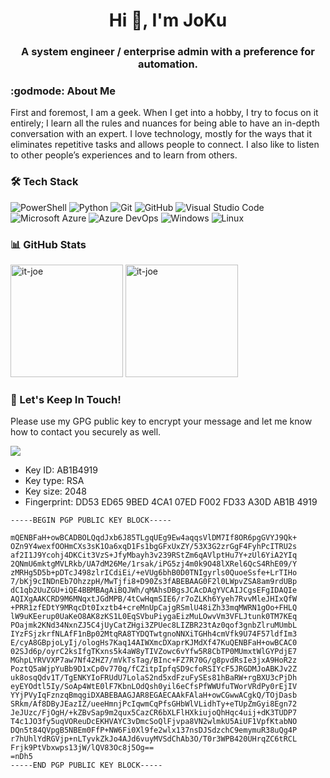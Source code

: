 <h1 align="center">Hi 👋, I'm JoKu</h1>
<h3 align="center">A system engineer / enterprise admin with a preference for automation.</h3>

### :godmode: About Me
First and foremost, I am a geek. When I get into a hobby, I try to focus on it entirely; I learn all the rules and nuances for being able to have an in-depth conversation with an expert. I love technology, mostly for the ways that it eliminates repetitive tasks and allows people to connect. I also like to listen to other people’s experiences and to learn from others. 

### :hammer_and_wrench: Tech Stack
![PowerShell](https://img.shields.io/badge/PowerShell-333333?style=flat&logo=powershell&logoColor=5391FE)
![Python](https://img.shields.io/badge/Python-333333?style=flat&logo=python&logoColor=3776AB)
![Git](https://img.shields.io/badge/Git-333333?style=flat&logo=git&logoColor=F05032)
![GitHub](https://img.shields.io/badge/GitHub-333333?style=flat&logo=github&logoColor=ffffff)
![Visual Studio Code](https://img.shields.io/badge/-Visual%20Studio%20Code-333333?style=flat&logo=visual-studio-code&logoColor=007ACC)
![Microsoft Azure](https://img.shields.io/badge/Microsoft%20Azure-333333?style=flat&logo=microsoft-azure&logoColor=0089D6)
![Azure DevOps](https://img.shields.io/badge/Azure%20DevOps-333333?style=flat&logo=azure-devOps&logoColor=0078D7)
![Windows](https://img.shields.io/badge/Windows-333333?style=flat&logo=windows&logoColor=0078D6)
![Linux](https://img.shields.io/badge/Linux-333333?style=flat&logo=linux&logoColor=FCC624)

### :bar_chart: GitHub Stats
<p align="left">
<img height="180em" src="https://github-readme-stats.vercel.app/api?username=it-joe&show_icons=true&theme=blue-green" alt="it-joe" />
<img height="180em" src="https://github-readme-stats.vercel.app/api/top-langs/?username=it-joe&layout=compact&hide=html&theme=blue-green" alt="it-joe" />
</p>

### :email: Let's Keep In Touch!
Please use my GPG public key to encrypt your message and let me know how to contact you securely as well. 

<a href="mailto:joku@it-joe.de"><img src="https://img.shields.io/badge/Send%20Mail-333333?style=flat&logo=microsoft-exchange&logoColor=0078D7"></a>
* Key ID: AB1B4919
* Key type: RSA
* Key size: 2048
* Fingerprint: DD53 ED65 9BED 4CA1 07ED F002 FD33 A30D AB1B 4919
```
-----BEGIN PGP PUBLIC KEY BLOCK-----

mQENBFaH+owBCADBOLQqdJxb6J85TLgqUEg9Ew4aqqsVlDM7If8OR6pgGVYJ9Qk+
OZn9Y4wexfOOHmCXs3sK1Oa6xqD1Fs1bgGFxUxZY/53X3G2zrGgF4FyhPcITRU2s
af2I1J9Ycohj4DKCit3VzS+JfyMbayh3v239RStZm6qAVlptHu7Y+zUl6YiA2YIq
2QNmU6mktgMVLRkb/UA7dM26Me/1rsak/iPG5zj4m0k9O48lXRel6QcS4RhE09/Y
zMRHg5D5b+pDTcJ498zlrICdiEi/+eVUg6bhB0D0TNIgyrls0QuoeSsfe+LrTIHo
7/bKj9cINDnEb7OhzzpH/MwTjfi8+D90Zs3fABEBAAG0F2l0LWpvZSA8am9rdUBp
dC1qb2UuZGU+iQE4BBMBAgAiBQJWh/qMAhsDBgsJCAcDAgYVCAIJCgsEFgIDAQIe
AQIXgAAKCRD9M6MNqxtJGdMPB/4tCwHqmSIE6/r7oZLKh6Yyeh7RvvMleJHIxQfW
+PRR1zfEDtY9MRqcDt0Ixztb4+creMnUpCajgRSmlU48iZh33mqMWRN1gOo+FHLQ
lW9uKEerup0UaKeO8AK8zKS1L0EqSVbuPiygaEizMuLOwvVm3VFLJtunk0TM7KEq
POajmk2KNd34NxnZJ5C4jUyCatZHgi3ZPUec8LIZBR23tAz0qof3gnbZlruMUmbL
IYzFSjzkrfNLAfF1nBp02MtqRA8TYDQTwtgnoNNXiTGHh4cmVfk9U74F57ldfIm3
E/cyA8GBpjoLyIj/ologHs7Kaq14AIWXmcDXaprKJMdXf47KuQENBFaH+owBCAC0
02SJd6p/oyrC2ksIfgTKxns5k4aW8yTIVZowc6vYfw5R8CbTP0MUmxtWlGYPdjE7
MGhpLYRVVXP7aw7Nf42HZ7/mVkTsTag/BInc+FZ7R70G/g8pvdRsIe3jxA9HoR2z
PoztQ5aWjpYuBb9D1xCp0v770q/fCZitpIpfqSD9cfoRSIYcF5JRGDMJoABKJv2Z
uk8osqQdv1T/TgENKYIoFRUdU7LolaS2nd5xdFzuFySEs81hBaRW+rgBXU3cPjDh
eyEYOdtl5Iy/SoAp4WtE0lF7KbnLOdQsh0yil6eCfsPfWWUfuTWorVRdPy0rEjIV
YYjPVyIqFznzqBmqgiDXABEBAAGJAR8EGAECAAkFAlaH+owCGwwACgkQ/TOjDasb
SRkm/Af8DByJEazIZ/ueeHmnjPcIqwmCqPfsGHbWlVLidhTy+eTUpZmGyi8Egn72
JeJUzc/FjOgH/+kZBvSap9m2qux5CazCR6bXLFlHXkiujoQhHqc4uij+dK3TUDP7
T4c1JO3fy5uqVOReuDcEKHVAYC3vDmcSoQlFjvpa8VN2wlmkU5AiUF1VpfKtabNO
DQn5t84QVpgB5NBEm0FfP+NW6Fi0Xl9fe2wlx137nsDJSdzchC9emymuR38uQg4P
r7hUhlYdRGVjp+nLTyvkZkJo4AJd6vuyMVSdChAb3O/T0r3WPB420UHrqZC6tRCL
Frjk9PtVbxwps13jW/lQV83Oc8j5Og==
=nDh5
-----END PGP PUBLIC KEY BLOCK-----
```
